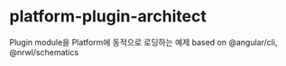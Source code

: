 # platform-plugin-architect
Plugin module을 Platform에 동적으로 로딩하는 예제 based on @angular/cli, @nrwl/schematics
